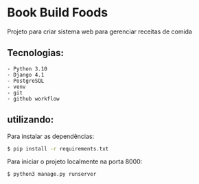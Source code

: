 # Book Build Foods

Projeto para criar sistema web para gerenciar receitas de comida

## Tecnologias:

    - Python 3.10   
    - Django 4.1
    - PostgreSQL
    - venv
    - git
    - github workflow

## utilizando:

Para instalar as dependências:
    
```bash
$ pip install -r requirements.txt
```

Para iniciar o projeto localmente na porta 8000:
```bash
$ python3 manage.py runserver
```

